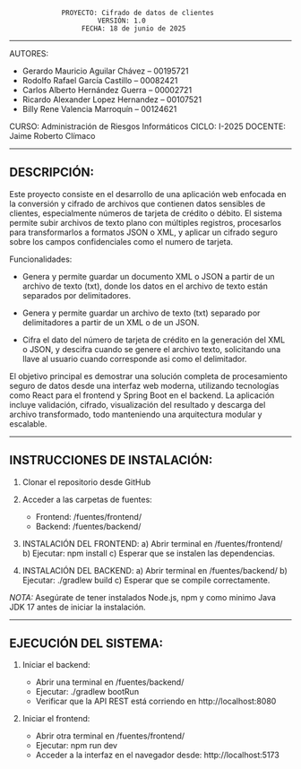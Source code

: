 
                 PROYECTO: Cifrado de datos de clientes
                          VERSIÓN: 1.0
                      FECHA: 18 de junio de 2025
-----------------------------------------------------------------

AUTORES:
- Gerardo Mauricio Aguilar Chávez – 00195721
- Rodolfo Rafael García Castillo – 00082421
- Carlos Alberto Hernández Guerra – 00002721
- Ricardo Alexander Lopez Hernandez – 00107521
- Billy Rene Valencia Marroquín  – 00124621

CURSO: Administración de Riesgos Informáticos
CICLO: I-2025
DOCENTE: Jaime Roberto Clímaco

-----------------------------------------------------------------
DESCRIPCIÓN:
-----------------------------------------------------------------
Este proyecto consiste en el desarrollo de una aplicación web enfocada
en la conversión y cifrado de archivos que contienen datos sensibles de 
clientes, especialmente números de tarjeta de crédito o débito. El sistema 
permite subir archivos de texto plano con múltiples registros, procesarlos 
para transformarlos a formatos JSON o XML, y aplicar un cifrado seguro sobre
los campos confidenciales como el numero de tarjeta.

Funcionalidades:
- Genera y permite guardar un documento XML o JSON a partir de un archivo de texto
(txt), donde los datos en el archivo de texto están separados por delimitadores.

- Genera y permite guardar un archivo de texto (txt) separado por delimitadores a 
partir de un XML o de un JSON.

- Cifra el dato del número de tarjeta de crédito en la generación del XML o JSON, y
descifra cuando se genere el archivo texto, solicitando una llave al usuario cuando
corresponde asi como el delimitador. 

El objetivo principal es demostrar una solución completa de procesamiento seguro 
de datos desde una interfaz web moderna, utilizando tecnologías como React para el 
frontend y Spring Boot en el backend. La aplicación incluye validación, cifrado, 
visualización del resultado y descarga del archivo transformado, todo manteniendo 
una arquitectura modular y escalable.

-----------------------------------------------------------------
INSTRUCCIONES DE INSTALACIÓN:
-----------------------------------------------------------------

1. Clonar el repositorio desde GitHub

2. Acceder a las carpetas de fuentes:
   - Frontend: /fuentes/frontend/
   - Backend: /fuentes/backend/

3. INSTALACIÓN DEL FRONTEND:
   a) Abrir terminal en /fuentes/frontend/
   b) Ejecutar:
      npm install
   c) Esperar que se instalen las dependencias.

4. INSTALACIÓN DEL BACKEND:
   a) Abrir terminal en /fuentes/backend/
   b) Ejecutar:
      ./gradlew build
   c) Esperar que se compile correctamente.

*NOTA:* Asegúrate de tener instalados Node.js, npm y como minimo Java 
JDK 17 antes de iniciar la instalación.


-----------------------------------------------------------------
EJECUCIÓN DEL SISTEMA:
-----------------------------------------------------------------

1. Iniciar el backend:
   - Abrir una terminal en /fuentes/backend/
   - Ejecutar: ./gradlew bootRun
   - Verificar que la API REST está corriendo en http://localhost:8080

2. Iniciar el frontend:
   - Abrir otra terminal en /fuentes/frontend/
   - Ejecutar: npm run dev
   - Acceder a la interfaz en el navegador desde: http://localhost:5173
